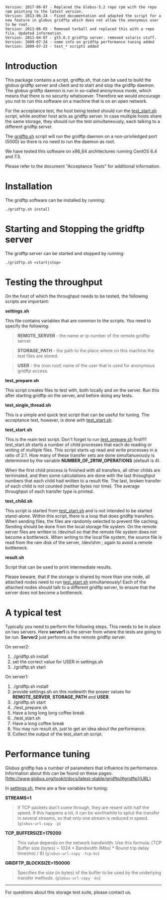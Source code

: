 
    Version: 2017-06-07 - Replaced the Globus-5.2 repo rpm with the repo rpm pointing to the latest version.
    Version: 2013-06-24 - Fixed documentation and adapted the script for a new feature in globus gridftp which does not allow the anonymous user to be root.
    Version: 2013-06-05 - Removed tarball and replaced this with a repo file. Updated information.
    Version: 2011-04-07 - gt5.0.3 gridftp server. removed solaris stuff.
    Version: 2009-07-24 - some info on gridftp performance tuning added
    Version: 2009-07-23 - test_* scripts added

Introduction
============

This package contains a script, gridftp.sh, that can be used to build the globus
gridftp server and client and to start and stop the gridftp daemon. The globus 
gridftp daemon is run in so-called anonymous mode, which means that there is no
security whatsoever. Therefore we would encourage you not to run this software
on a machine that is on an open network. 

For the acceptance test, the host being tested should run the <u>test_start.sh</u> 
script, while another host acts as gridftp server. In case multiple hosts 
share the same storage, they should run the test simultaneously, each talking 
to a different gridftp server.

The <u>gridftp.sh</u> script will run the gridftp daemon on a non-priviledged port 
(5000) so there is no need to run the daemon as root. 

We have tested this software on x86_64 architectures running CentOS 6.4 and 7.3.

Please refer to the document "Acceptance Tests" for
additional information.


Installation
============

The gridftp software can be installed by running:

`./gridftp.sh install`



Starting and Stopping the gridftp server
========================================

The gridftp server can be started and stopped by running:

`./gridftp.sh <start|stop>`


Testing the throughput
======================

On the host of which the throughput needs to be tested, the following scripts
are important:

**settings.sh**

This file contains variables that are common to the scripts. You need to specify the following:
  >**REMOTE_SERVER** - the name or ip number of the remote gridftp server.
  
  >**STORAGE_PATH** - the path to the place where on this machine the test files are stored.
  
  >**USER** - the (non root) name of the user that is used for anonymous gridftp access.

**test_prepare.sh**

This script creates files to test with, both locally and on the server.
  Run this after starting gridftp on the server, and before doing any tests.

**test_single_thread.sh**

  This is a simple and quick test script that can be useful for tuning.
  The acceptance test, however, is done with <u>test_start.sh</u>.

**test_start.sh**

  This is the main test script. Don't forget to run <u>test_prepare.sh</u> 
  first!!!! test_start.sh starts a number of child processes
  that each do reading or writing of multiple files. This script
  starts up read and write processes in a ratio of 2:1.
  How many of these transfer sets are done simultanueously is 
  determined by the variable **NUMBER_OF_2R1W_OPERATIONS** (default is 4).

  When the first child process is finished with all transfers, all 
  other childs are terminated, and then some calculations are done 
  with the last throughput numbers that each child had written to a 
  result file. The last, broken transfer of each child is not counted 
  (neither bytes nor time).
  The average throughput of each transfer type is printed.

**test_child.sh**

  This script is started from <u>test_start.sh</u> and is not intended to be 
  started stand-alone.
  Within this script, there is a loop that does gridftp transfers.
  When sending files, the files are randomly selected to prevent 
  file caching. Sending should be done from the local storage file 
  system. On the remote server files are written to /dev/null so
  that the remote file system does not become a bottleneck.
  When writing to the local file system, the source file is read 
  from the ram disk of the server, /dev/shm ; again to avoid a 
  remote bottleneck.

**result.sh**

  Script that can be used to print intermediate results.

Please beware, that if the storage is shared by more than one node,
all attached nodes need to run <u>test_start.sh</u> simultaneously! 
Each of the attached nodes should talk to a different gridftp server, 
to ensure that the server does not become a bottleneck.

A typical test
==============

Typically you need to perform the following steps. This needs to be in place on two servers. Here **server1** is the server from where the tests are going to be 
run. **Server2** just performs as the remote gridftp server.

On server2:

 1. ./gridftp.sh install
 1. set the correct value for USER in settings.sh
 1. ./gridftp.sh start
 
On server1:

 1. ./gridftp.sh install
 1. provide settings.sh on this nodewith the proper values for **REMOTE_SERVER**, **STORAGE_PATH** and **USER**.
 1. ./gridftp.sh start
 1. ./test_prepare.sh
 1. Have a long long long coffee break
 1. ./test_start.sh
 1. Have a long coffee break
 1. You may run result.sh, just to get an idea about the performance.
 1. Collect the output of the test_start.sh script.
 

Performance tuning
==================

Globus gridftp has a number of parameters that influence its performance.
Information about this can be found on these pages:
[http://www.globus.org/tookit/docs/latest-stable/gridftp/#gridftp](URL)

In <u>settings.sh</u>, there are a few variables for tuning:

**STREAMS=1**

  >If TCP packets don't come through, they are resent with half the speed.
  If this happens a lot, it can be worthwhile to spliut the transfer in 
  several streams, so that only one stream is reduced in speed.
  (`globus-url-copy -p`)

**TCP_BUFFERSIZE=179200**

  >This value depends on the network bandwidth. Use this formula:
  [TCP Buffer size (bytes) = 1024 * Bandwidth (Mbs) * Round trip delay time(ms) / 8]
  (`globus-url-copy -tcp-bs`)

**GRIDFTP_BLOCKSIZE=150000**

  >Specifies the size (in bytes) of the buffer to be used by the
  underlying transfer methods.
  (`globus-url-copy -bs`)

-------------------------------------------

For questions about this storage test suite, please contact us.
